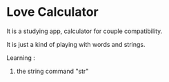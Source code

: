 # Love Calculator 

It is a studying app, calculator for couple compatibility.

It is just a kind of playing with words and strings.

Learning :

1. the string command "str" 
